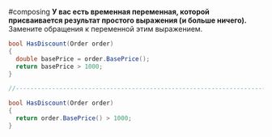 #composing
**У вас есть временная переменная, которой присваивается результат простого выражения (и больше ничего).**
Замените обращения к переменной этим выражением.
```cs
bool HasDiscount(Order order)
{
  double basePrice = order.BasePrice();
  return basePrice > 1000;
}

//------------------------------------------------------------------------

bool HasDiscount(Order order)
{
  return order.BasePrice() > 1000;
}
```
